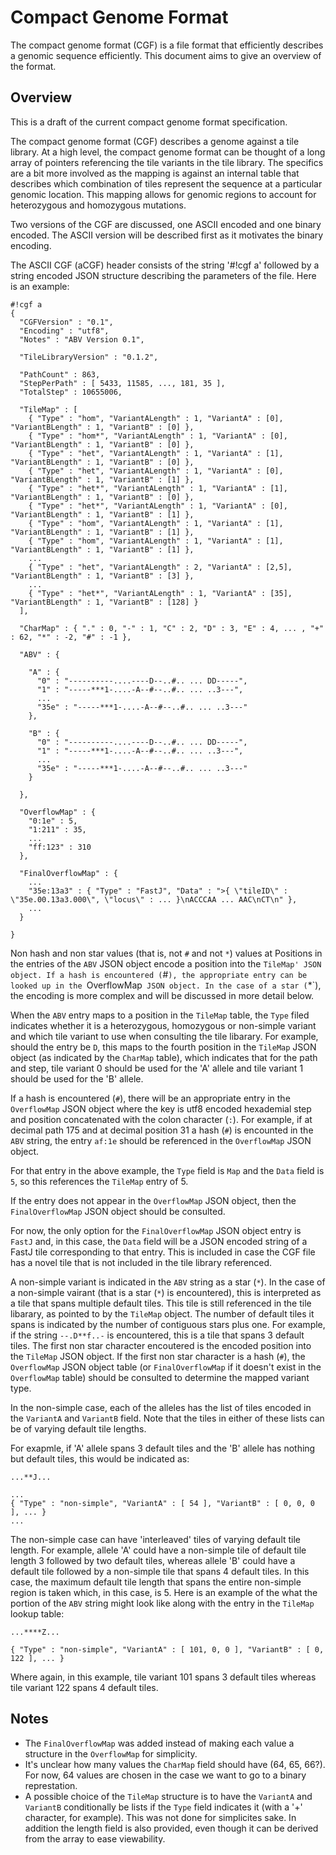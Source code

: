 Compact Genome Format
=====================

The compact genome format (CGF) is a file format that efficiently describes a genomic sequence efficiently.
This document aims to give an overview of the format.

Overview
--------

This is a draft of the current compact genome format specification.

The compact genome format (CGF) describes a genome against a tile library.  At a high level, the compact genome
format can be thought of a long array of pointers referencing the tile variants in the tile library.  The specifics
are a bit more involved as the mapping is against an internal table that describes which combination of tiles
represent the sequence at a particular genomic location.  This mapping allows for genomic regions to account
for heterozygous and homozygous mutations.

Two versions of the CGF are discussed, one ASCII encoded and one binary encoded.  The ASCII version will be
described first as it motivates the binary encoding.

The ASCII CGF (aCGF) header consists of the string '#!cgf a' followed by a string encoded JSON
structure describing the parameters of the file.  Here is an example:

    #!cgf a
    {
      "CGFVersion" : "0.1",
      "Encoding" : "utf8",
      "Notes" : "ABV Version 0.1",

      "TileLibraryVersion" : "0.1.2",

      "PathCount" : 863,
      "StepPerPath" : [ 5433, 11585, ..., 181, 35 ],
      "TotalStep" : 10655006,

      "TileMap" : [
        { "Type" : "hom", "VariantALength" : 1, "VariantA" : [0], "VariantBLength" : 1, "VariantB" : [0] },
        { "Type" : "hom*", "VariantALength" : 1, "VariantA" : [0], "VariantBLength" : 1, "VariantB" : [0] },
        { "Type" : "het", "VariantALength" : 1, "VariantA" : [1], "VariantBLength" : 1, "VariantB" : [0] },
        { "Type" : "het", "VariantALength" : 1, "VariantA" : [0], "VariantBLength" : 1, "VariantB" : [1] },
        { "Type" : "het*", "VariantALength" : 1, "VariantA" : [1], "VariantBLength" : 1, "VariantB" : [0] },
        { "Type" : "het*", "VariantALength" : 1, "VariantA" : [0], "VariantBLength" : 1, "VariantB" : [1] },
        { "Type" : "hom", "VariantALength" : 1, "VariantA" : [1], "VariantBLength" : 1, "VariantB" : [1] },
        { "Type" : "hom", "VariantALength" : 1, "VariantA" : [1], "VariantBLength" : 1, "VariantB" : [1] },
        ...
        { "Type" : "het", "VariantALength" : 2, "VariantA" : [2,5], "VariantBLength" : 1, "VariantB" : [3] },
        ...
        { "Type" : "het*", "VariantALength" : 1, "VariantA" : [35], "VariantBLength" : 1, "VariantB" : [128] }
      ],

      "CharMap" : { "." : 0, "-" : 1, "C" : 2, "D" : 3, "E" : 4, ... , "+" : 62, "*" : -2, "#" : -1 },

      "ABV" : {

        "A" : {
          "0" : "----------....----D--..#.. ... DD-----",
          "1" : "-----***1-....-A--#--..#.. ... ..3---",
          ...
          "35e" : "-----***1-....-A--#--..#.. ... ..3---"
        },

        "B" : {
          "0" : "----------....----D--..#.. ... DD-----",
          "1" : "-----***1-....-A--#--..#.. ... ..3---",
          ...
          "35e" : "-----***1-....-A--#--..#.. ... ..3---"
        }

      },

      "OverflowMap" : {
        "0:1e" : 5,
        "1:211" : 35,
        ...
        "ff:123" : 310
      },

      "FinalOverflowMap" : {
        ...
        "35e:13a3" : { "Type" : "FastJ", "Data" : ">{ \"tileID\" : \"35e.00.13a3.000\", \"locus\" : ... }\nACCCAA ... AAC\nCT\n" },
        ...
      }

    }

Non hash and non star values (that is, not `#` and not `*`) values at Positions in the entries of the `ABV` JSON object encode a position into the `TileMap' JSON object.
If a hash is encountered (`#`), the appropriate entry can be looked up in the `OverflowMap` JSON object.
In the case of a star (`*`), the encoding is more complex and will be discussed in more detail below.

When the `ABV` entry maps to a position in the `TileMap` table, the `Type` filed indicates whether it is a heterozygous, homozygous or non-simple variant and which tile variant to use when consulting the tile libarary.
For example, should the entry be `D`, this maps to the fourth position in the `TileMap` JSON object (as indicated by the `CharMap` table), which indicates that for the path and step, tile variant 0 should be used for the 'A' allele and tile variant 1 should be used for the 'B' allele.

If a hash is encountered (`#`), there will be an appropriate entry in the `OverflowMap` JSON object where the key is utf8 encoded hexademial step and position concatenated with the colon character (`:`).
For example, if at decimal path 175 and at decimal position 31 a hash (`#`) is encounted in the `ABV` string, the entry `af:1e` should be referenced in the `OverflowMap` JSON object.

For that entry in the above example, the `Type` field is `Map` and the `Data` field is `5`, so this references the `TileMap` entry of 5.

If the entry does not appear in the `OverflowMap` JSON object, then the `FinalOverflowMap` JSON object should be consulted.

For now, the only option for the `FinalOverflowMap` JSON object entry is `FastJ` and, in this case, the `Data` field will be a JSON encoded string of a FastJ tile corresponding to that entry.
This is included in case the CGF file has a novel tile that is not included in the tile library referenced.


A non-simple variant is indicated in the `ABV` string as a star (`*`).
In the case of a non-simple vairant (that is a star (`*`) is encountered), this is interpreted as a tile that spans multiple default tiles.
This tile is still referenced in the tile libarary, as pointed to by the `TileMap` object.
The number of default tiles it spans is indicated by the number of contiguous stars plus one.
For example, if the string `--.D**f..-` is encountered, this is a tile that spans 3 default tiles.
The first non star character encoutered is the encoded position into the `TileMap` JSON object.
If the first non star character is a hash (`#`), the `OverflowMap` JSON object table (or `FinalOverflowMap` if it doesn't exist
in the `OverflowMap` table) should be consulted to determine the mapped variant type.

In the non-simple case, each of the alleles has the list of tiles encoded in the `VariantA` and `VariantB` field.  Note
that the tiles in either of these lists can be of varying default tile lengths.

For exapmle, if 'A' allele spans 3 default tiles and the 'B' allele has nothing but default tiles, this would be indicated as:

    ...**J...

    ...
    { "Type" : "non-simple", "VariantA" : [ 54 ], "VariantB" : [ 0, 0, 0 ], ... }
    ...

The non-simple case can have 'interleaved' tiles of varying default tile length.
For example, allele 'A' could have a non-simple tile of default tile length 3 followed by two default tiles, whereas allele 'B' could have a
default tile followed by a non-simple tile that spans 4 default tiles.
In this case, the maximum default tile length that spans the entire non-simple region is taken which, in this case, is 5.
Here is an example of the what the portion of the `ABV` string might look like along with the entry in the `TileMap` lookup table:

    ...****Z...

    { "Type" : "non-simple", "VariantA" : [ 101, 0, 0 ], "VariantB" : [ 0, 122 ], ... }

Where again, in this example, tile variant 101 spans 3 default tiles whereas tile variant 122 spans 4 default tiles.





Notes
-----

  - The `FinalOverflowMap` was added instead of making each value a structure in the `OverflowMap` for simplicity.
  - It's unclear how many values the `CharMap` field should have (64, 65, 66?).  For now, 64 values are chosen in the case we want to go to a binary represtation.
  - A possible choice of the `TileMap` structure is to have the `VariantA` and `VariantB` conditionally be lists if the `Type` field indicates it (with a '+' character, for example).
    This was not done for simplicites sake.  In addition the length field is also provided, even though it can be derived from the array to ease viewability.



